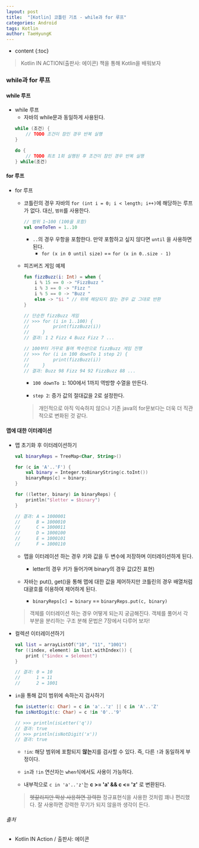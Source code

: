 ```yaml
---
layout: post
title:  "[Kotlin] 코틀린 기초 - while과 for 루프"
categories: Android
tags: Kotlin
author: TaeHyungK
---
```


* content
{:toc}

> Kotlin IN ACTION(출판사: 에이콘) 책을 통해 Kotlin을 배워보자

### while과 for 루프

#### while 루프

- while 루프
  - 자바의 while문과 동일하게 사용된다.
  ```kotlin
  while (조건) {
      // TODO 조건이 참인 경우 반복 실행
  }
  
  do {
      // TODO 최초 1회 실행된 후 조건이 참인 경우 반복 실행
  } while(조건)
  ```

#### for 루프

- for 루프
  - 코틀린의 경우 자바의 `for (int i = 0; i < length; i++)`에 해당하는 루프가 없다. 대신, `범위`를 사용한다.
     ```kotlin
     // 범위 1~100 (100을 포함)
     val oneToTen = 1..10
     ```
     - `..`의 경우 우항을 포함한다. 만약 포함하고 싶지 않다면 `until` 을 사용하면 된다.
       - `for (x in 0 until size)` == `for (x in 0..size - 1)` 








  - 피즈버즈 게임 예제
     ```kotlin
     fun fizzBuzz(i: Int) = when {
         i % 15 == 0 -> "FizzBuzz "
         i % 3 == 0 -> "Fizz "
         i % 5 == 0 -> "Buzz "
         else -> "$i " // 위에 해당되지 않는 경우 값 그대로 반환
     }
     
     // 단순한 fizzBuzz 게임
     // >>> for (i in 1..100) {
     //         print(fizzBuzz(i))
     //     }
     // 결과: 1 2 Fizz 4 Buzz Fizz 7 ...
     
     // 100부터 거꾸로 돌며 짝수만으로 fizzBuzz 게임 진행
     // >>> for (i in 100 downTo 1 step 2) {
     //         print(fizzBuzz(i))
     //     }
     // 결과: Buzz 98 Fizz 94 92 FizzBuzz 88 ...
     ```
    
    - `100 downTo 1`: 100에서 1까지 역방향 수열을 만든다.

    - `step 2`: 증가 값의 절대값을 2로 설정한다.
    
    > 개인적으로 아직 익숙하지 않으나 기존 java의 for문보다는 더욱 더 직관적으로 변화된 것 같다.


#### 맵에 대한 이터레이션

- 맵 초기화 후 이터레이션하기
  ```kotlin
  val binaryReps = TreeMap<Char, String>()
  
  for (c in 'A'..'F') {
      val binary = Integer.toBinaryString(c.toInt())
      binaryReps[c] = binary;
  }
  
  for ((letter, binary) in binaryReps) {
      println("$letter = $binary")
  }
  
  // 결과: A = 1000001
  //      B = 1000010
  //      C = 1000011
  //      D = 1000100
  //      E = 1000101
  //      F = 1000110
  ```
  - 맵을 이터레이션 하는 경우 키와 값을 두 변수에 저장하며 이터레이션하게 된다.
    - letter의 경우 키가 들어가며 binary의 경우 값(2진 표현)
  
  - 자바는 put(), get()을 통해 맵에 대한 값을 제어하지만 코틀린의 경우 배열처럼 대괄호를 이용하여 제어하게 된다.
    - `binaryReps[c] = binary` == `binaryReps.put(c, binary)` 
    
  > 객체를 이터레이션 하는 경우 어떻게 되는지 궁금해진다. 객체를 풀어서 각 부분을 분리하는 구조 분해 문법은 7장에서 다루어 보자!

- 컬렉션 이터레이션하기
  ```kotlin
  val list = arrayListOf("10", "11", "1001")
  for ((index, element) in list.withIndex()) {
      print ("$index = $element")
  }
  
  // 결과: 0 = 10
  //      1 = 11
  //      2 = 1001
  ```
  
- `in`을 통해 값이 범위에 속하는지 검사하기
  ```kotlin
  fun isLetter(c: Char) = c in 'a'..'z' || c in 'A'..'Z'
  fun isNotDigit(c: Char) = c !in '0'..'9'
  
  // >>> println(isLetter('q'))
  // 결과: true
  // >>> println(isNotDigit('x'))
  // 결과: true
  ```
  - `!in`: 해당 범위에 포함되지 **않는**지를 검사할 수 있다. 즉, 다른 `!`과 동일하게 부정이다.
  
  - `in`과 `!in` 연산자는 `when`식에서도 사용이 가능하다.
  
  - 내부적으로 `c in 'a'..'z'`는 **c >= 'a' && c <= 'z'** 로 변환된다. 
  
  > ~~헷갈리지만 막상 사용하면 강력한~~ 정규표현식을 사용한 것처럼 꽤나 편리했다. 잘 사용하면 강력한 무기가 되지 않을까 생각이 든다.


###### 출처

- Kotlin IN Action / 출판사: 에이콘